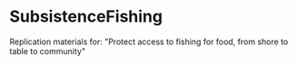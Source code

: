 # SubsistenceFishing
Replication materials for: "Protect access to fishing for food, from shore to table to community"

